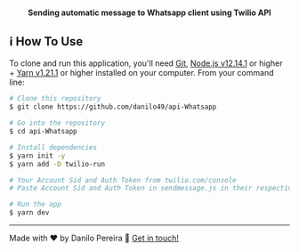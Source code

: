
<h4 align="center">
  Sending automatic message to Whatsapp client using Twilio API
</h4>

## :information_source: How To Use

To clone and run this application, you'll need [Git](https://git-scm.com), [Node.js v12.14.1][nodejs] or higher + [Yarn v1.21.1][yarn] or higher installed on your computer. From your command line:

```bash
# Clone this repository
$ git clone https://github.com/danilo49/api-Whatsapp

# Go into the repository
$ cd api-Whatsapp

# Install dependencies
$ yarn init -y
$ yarn add -D twilio-run

# Your Account Sid and Auth Token from twilio.com/console
# Paste Account Sid and Auth Token in sendmessage.js in their respective variables

# Run the app
$ yarn dev

```
---

Made with ♥ by Danilo Pereira :wave: [Get in touch!](https://www.linkedin.com/in/danilopx/)

[nodejs]: https://nodejs.org/
[yarn]: https://yarnpkg.com/
[vc]: https://code.visualstudio.com/
